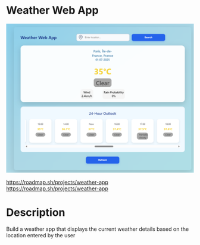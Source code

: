 # Weather Web App

![Weather Web App](project-screenshot.png)

https://roadmap.sh/projects/weather-app
https://roadmap.sh/projects/weather-app

# Description

Build a weather app that displays the current weather details based on the location entered by the user
